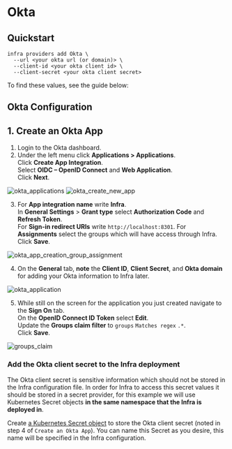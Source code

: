 # Okta

## Quickstart

```
infra providers add Okta \
  --url <your okta url (or domain)> \
  --client-id <your okta client id> \
  --client-secret <your okta client secret>
```

To find these values, see the guide below:

## Okta Configuration

## 1. Create an Okta App

1. Login to the Okta dashboard.
2. Under the left menu click **Applications > Applications**.  
Click **Create App Integration**.  
Select **OIDC – OpenID Connect** and **Web Application**.  
Click **Next**.

![okta_applications](https://user-images.githubusercontent.com/5853428/124651126-67c9e780-de4f-11eb-98bd-def34bea95fd.png)
![okta_create_new_app](https://user-images.githubusercontent.com/5853428/124651919-60efa480-de50-11eb-9cb8-226f1c225191.png)

3. For **App integration name** write **Infra**.  
In **General Settings** > **Grant type** select **Authorization Code** and **Refresh Token**.  
For **Sign-in redirect URIs** write `http://localhost:8301`. For **Assignments** select the groups which will have access through Infra.  
Click **Save**.

![okta_app_creation_group_assignment](https://user-images.githubusercontent.com/5853428/130118354-b7ebeee7-4b7b-41cf-a022-ad165fa6f5db.png)


4. On the **General** tab, **note** the **Client ID**, **Client Secret**, and **Okta domain** for adding your Okta information to Infra later.

![okta_application](https://user-images.githubusercontent.com/5853428/125355241-a3febb80-e319-11eb-8fc6-84df2509f621.png)

5. While still on the screen for the application you just created navigate to the **Sign On** tab.  
On the **OpenID Connect ID Token** select **Edit**.  
Update the **Groups claim filter** to `groups` `Matches regex` `.*`.  
Click **Save**.

![groups_claim](https://user-images.githubusercontent.com/5853428/150852764-9a447ab5-7e24-483d-86e3-cd2767b07b56.png)

### Add the Okta client secret to the Infra deployment

The Okta client secret is sensitive information which should not be stored in the Infra configuration file. In order for Infra to access this secret values it should be stored in a secret provider, for this example we will use Kubernetes Secret objects **in the same namespace that the Infra is deployed in**.

Create [a Kubernetes Secret object](https://kubernetes.io/docs/tasks/configmap-secret/) to store the Okta client secret (noted in step 4 of `Create an Okta App`). You can name this Secret as you desire, this name will be specified in the Infra configuration.

